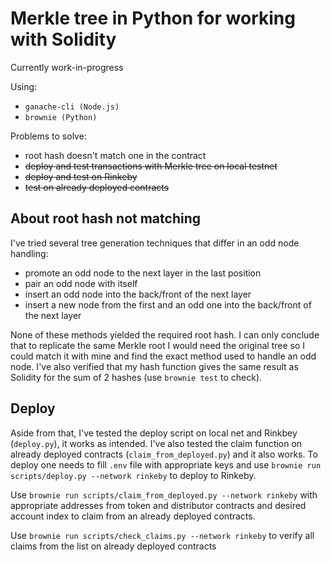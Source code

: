# Merkle tree in Python for working with Solidity

Currently work-in-progress

Using:
- `ganache-cli (Node.js)`
- `brownie (Python)`

Problems to solve:
- root hash doesn't match one in the contract
- ~~deploy and test transactions with Merkle tree on local testnet~~
- ~~deploy and test on Rinkeby~~
- ~~test on already deployed contracts~~

## About root hash not matching
I've tried several tree generation techniques that differ in an odd node handling:
 - promote an odd node to the next layer in the last position
 - pair an odd node with itself
 - insert an odd node into the back/front of the next layer
 - insert a new node from the first and an odd one into the back/front of the next layer

 None of these methods yielded the required root hash. I can only conclude that to replicate the same Merkle root I would need the original tree so I could match it with mine and find the exact method used to handle an odd node. I've also verified that my hash function gives the same result as Solidity for the sum of 2 hashes (use `brownie test` to check). 
## Deploy
 Aside from that, I've tested the deploy script on local net and Rinkbey (`deploy.py`), it works as intended. I've also tested the claim function on already deployed contracts (`claim_from_deployed.py`) and it also works.
 To deploy one needs to fill `.env` file with appropriate keys and use 
 `brownie run scripts/deploy.py --network rinkeby`
 to deploy to Rinkeby.

 Use `brownie run scripts/claim_from_deployed.py --network rinkeby` with appropriate addresses from token and distributor contracts and desired account index to claim from an already deployed contracts.

 Use `brownie run scripts/check_claims.py --network rinkeby` to verify all claims from the list on already deployed contracts